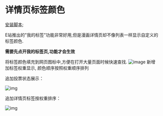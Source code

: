详情页标签颜色
=========

[安装脚本](//sleazyfork.org/scripts/415728);

E站推出的"我的标签"功能非常好用,但是漫画详情页却不像列表一样显示自定义的标签颜色.

**需要先点开我的标签页,功能才会生效**

将标签颜色填充到网页图标中,方便在打开大量页面时候快速查找.
![image](https://user-images.githubusercontent.com/5716100/120911749-6eccd100-c6bc-11eb-898d-fc647aa3a75d.png)
新增加标签权重显示, 颜色顺序按照权重顺序排列

追加投票状态展示：

![img](https://github.com/user-attachments/assets/1301b4f4-66f2-4fc0-b229-7a4d0160f174)

追加详情页标签按权重排序：

![img](https://github.com/user-attachments/assets/2311db41-8214-47d3-8eee-32809fbea658)
